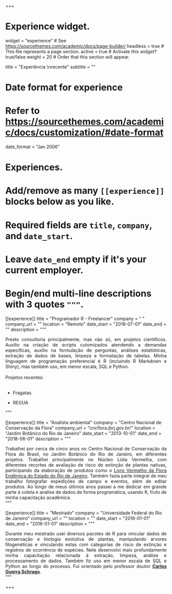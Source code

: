 +++
# Experience widget.
widget = "experience"  # See https://sourcethemes.com/academic/docs/page-builder/
headless = true  # This file represents a page section.
active = true  # Activate this widget? true/false
weight = 20  # Order that this section will appear.

title = "Experiência \nrecente"
subtitle = ""

# Date format for experience
#   Refer to https://sourcethemes.com/academic/docs/customization/#date-format
date_format = "Jan 2006"

# Experiences.
#   Add/remove as many `[[experience]]` blocks below as you like.
#   Required fields are `title`, `company`, and `date_start`.
#   Leave `date_end` empty if it's your current employer.
#   Begin/end multi-line descriptions with 3 quotes `"""`.
[[experience]]
  title = "Programador R - Freelancer"
  company = " "
  company_url = ""
  location = "Remoto"
  date_start = "2018-07-01"
  date_end = ""
  description = """
  <DIV align="justify">
Presto consultoria principalmente, mas não só, em projetos científicos. Auxilio na criação de scripts cutomizados atendendo a demandas específicas, auxilio na formulação de perguntas, análises estatísticas, extração de dados de bases, limpeza e formatação de tabelas. Minha linguagem de programação preferencial é R (incluindo R Markdown e Shiny), mas também uso, em menor escala, SQL e Python.
<br><br>
Projetos recentes:
<br>
<br>

* Fragatas
* REGUA

  </DIV>
  """

[[experience]]
  title = "Analista ambiental"
  company = "Centro Nacional de Conservação da Flora"
  company_url = "cncflora.jbrj.gov.br/"
  location = "Jardim Botânico do Rio de Janeiro"
  date_start = "2013-10-01"
  date_end = "2018-06-01"
  description = """
<DIV align="justify">
  Trabalhei por cerca de cinco anos no Centro Nacional de Conservação da Flora do Brasil, no Jardim Botânico do Rio de Janeiro, em diferentes projetos. Trabalhei principalmente no Núcleo Lista Vermelha, com diferentes recortes de avaliação de risco de extinção de plantas nativas, participando da elaboração de produtos como o <a href='https://www.researchgate.net/publication/325695209_Livro_vermelho_da_flora_endemica_do_estado_do_Rio_de_Janeiro'target="_blank">Livro Vermelho da Flora Endêmica do Estado do Rio de Janeiro</a>. Também fazia parte integral de meu trabalho fotografar expedições de campo e eventos, além de editar produtos. Ao longo de meus últimos anos passei a me dedicar em grande parte à coleta e análise de dados de forma programática, usando R, fruto de minha capacitação acadêmica.

</DIV>
  """

  [[experience]]
    title = "Mestrado"
    company = "Universidade Federal do Rio de Janeiro"
    company_url = ""
    location = ""
    date_start = "2016-01-01"
    date_end = "2018-01-01"
    description = """
<DIV align="justify">
Durante meu mestrado usei diversos pacotes de R para vincular dados de conservação e biologia evolutiva de plantas, manipulando árvores filogenéticas e vinculando estas com categorias de risco de extinção e registros de ocorrência de espécies. Nele desenvolvi mais profundamente minha capacitação relacionada à extração, limpeza, análise e processamento de dados. Também fiz uso em menor escala de SQL e Python ao longo do processo. Fui orientado pelo professor doutor <b><a href='https://www.researchgate.net/profile/Carlos_Schrago?_iepl%5BactivityId%5D=1239566543622175-1239566543622176&_iepl%5BactivityTimestamp%5D=1589976894&_iepl%5BactivityType%5D=person_add_publication&_iepl%5Bcontexts%5D%5B0%5D=homeFeed&_iepl%5BrecommendationActualVariant%5D=&_iepl%5BrecommendationDomain%5D=&_iepl%5BrecommendationScore%5D=&_iepl%5BrecommendationTargetActivityCombination%5D=&_iepl%5BrecommendationType%5D=&_iepl%5BfeedVisitIdentifier%5D=&_iepl%5BpositionInFeed%5D=6&_iepl%5BsingleItemViewId%5D=7hhbJel1U1JSWolgDfH1Zjrm&_iepl%5BviewId%5D=RvtvSwCuQoELcpnP0jektxRh&_iepl%5BhomeFeedVariantCode%5D=ncls&_iepl%5B__typename%5D=HomeFeedTrackingPayload&_iepl%5BinteractionType%5D=profileView&_iepl%5BtargetEntityId%5D=AC%3A1791547' target='_blank'>Carlos Guerra Schrago</a></b>.
</DIV>
    """

+++
